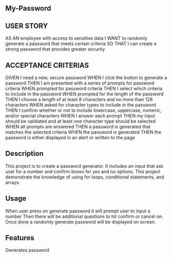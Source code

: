 ## My-Password

## USER STORY
AS AN employee with access to sensitive data
I WANT to randomly generate a password that meets certain criteria
SO THAT I can create a strong password that provides greater security

## ACCEPTANCE CRITERIAS
GIVEN I need a new, secure password
WHEN I click the button to generate a password
THEN I am presented with a series of prompts for password criteria
WHEN prompted for password criteria
THEN I select which criteria to include in the password
WHEN prompted for the length of the password
THEN I choose a length of at least 8 characters and no more than 128 characters
WHEN asked for character types to include in the password
THEN I confirm whether or not to include lowercase, uppercase, numeric, and/or special characters
WHEN I answer each prompt
THEN my input should be validated and at least one character type should be selected
WHEN all prompts are answered
THEN a password is generated that matches the selected criteria
WHEN the password is generated
THEN the password is either displayed in an alert or written to the page

## Description

This project is to create a password generator. It includes an input that ask user for a number and confirm boxes for yes and no options. 
This project demonstrate the knowledge of using for loops, conditional statements, and arrays.

## Usage
When user press on generate password it will prompt user to input a number
Then there will be additional questions to hit confirm or cancel on.
Once done a randomly generate password will be displayed on screen.

## Features
Generates password 

